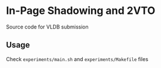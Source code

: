 # In-Page Shadowing and 2VTO

Source code for VLDB submission

## Usage

Check `experiments/main.sh` and `experiments/Makefile` files